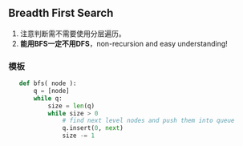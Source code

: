 ## Breadth First Search ##

1. 注意判断需不需要使用分层遍历。
2. __能用BFS一定不用DFS__，non-recursion and easy understanding!

### 模板 ###
```python
   def bfs( node ):
       q = [node]
       while q:
           size = len(q)
           while size > 0
               # find next level nodes and push them into queue
               q.insert(0, next)
               size -= 1
```
